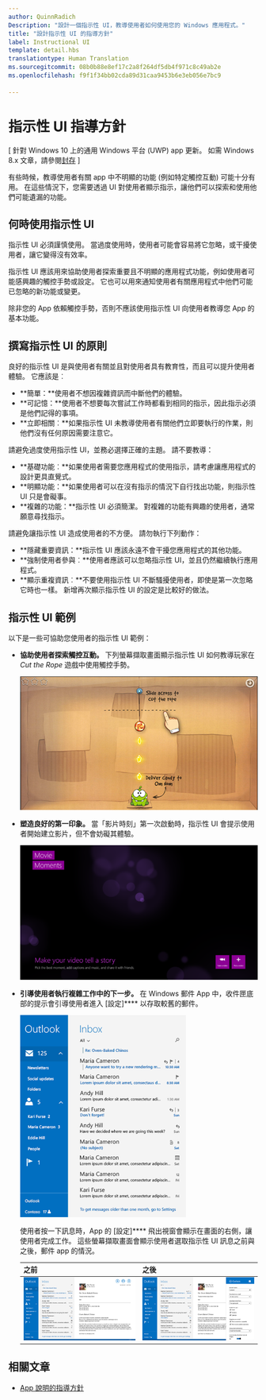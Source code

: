 ```yaml
---
author: QuinnRadich
Description: "設計一個指示性 UI，教導使用者如何使用您的 Windows 應用程式。"
title: "設計指示性 UI 的指導方針"
label: Instructional UI
template: detail.hbs
translationtype: Human Translation
ms.sourcegitcommit: 08b0b88e8ef17c2a8f264df5db4f971c8c49ab2e
ms.openlocfilehash: f9f1f34bb02cda89d31caa9453b6e3eb056e7bc9

---
```


# 指示性 UI 指導方針

\[ 針對 Windows 10 上的通用 Windows 平台 (UWP) app 更新。 如需 Windows 8.x 文章，請參閱[封存](http://go.microsoft.com/fwlink/p/?linkid=619132) \]

有些時候，教導使用者有關 app 中不明顯的功能 (例如特定觸控互動) 可能十分有用。 在這些情況下，您需要透過 UI 對使用者顯示指示，讓他們可以探索和使用他們可能遺漏的功能。

## <span id="when_to_use_instructional_ui"></span><span id="WHEN_TO_USE_INSTRUCTIONAL_UI"></span>何時使用指示性 UI

指示性 UI 必須謹慎使用。 當過度使用時，使用者可能會容易將它忽略，或干擾使用者，讓它變得沒有效率。

指示性 UI 應該用來協助使用者探索重要且不明顯的應用程式功能，例如使用者可能感興趣的觸控手勢或設定。 它也可以用來通知使用者有關應用程式中他們可能已忽略的新功能或變更。

除非您的 App 依賴觸控手勢，否則不應該使用指示性 UI 向使用者教導您 App 的基本功能。

## <span id="writing_instructional_ui"></span><span id="WRITING_INSTRUCTIONAL_UI"></span>撰寫指示性 UI 的原則

良好的指示性 UI 是與使用者有關並且對使用者具有教育性，而且可以提升使用者體驗。 它應該是︰

-   **簡單：**使用者不想因複雜資訊而中斷他們的體驗。
-   **可記憶：**使用者不想要每次嘗試工作時都看到相同的指示，因此指示必須是他們記得的事項。
-   **立即相關︰**如果指示性 UI 未教導使用者有關他們立即要執行的作業，則他們沒有任何原因需要注意它。

請避免過度使用指示性 UI，並務必選擇正確的主題。 請不要教導：

-   **基礎功能︰**如果使用者需要您應用程式的使用指示，請考慮讓應用程式的設計更具直覺式。
-   **明顯功能：**如果使用者可以在沒有指示的情況下自行找出功能，則指示性 UI 只是會礙事。
-   **複雜的功能：**指示性 UI 必須簡潔。 對複雜的功能有興趣的使用者，通常願意尋找指示。

請避免讓指示性 UI 造成使用者的不方便。 請勿執行下列動作：

-   **隱藏重要資訊：**指示性 UI 應該永遠不會干擾您應用程式的其他功能。
-   **強制使用者參與︰**使用者應該可以忽略指示性 UI，並且仍然繼續執行應用程式。
-   **顯示重複資訊︰**不要使用指示性 UI 不斷騷擾使用者，即使是第一次忽略它時也一樣。 新增再次顯示指示性 UI 的設定是比較好的做法。

## <span id="examples_of_instructional_ui"></span><span id="EXAMPLES_OF_INSTRUCTIONAL_UI"></span>指示性 UI 範例

以下是一些可協助您使用者的指示性 UI 範例：

-   **協助使用者探索觸控互動。** 下列螢幕擷取畫面顯示指示性 UI 如何教導玩家在 *Cut the Rope* 遊戲中使用觸控手勢。

    ![遊戲的螢幕擷取畫面顯示指示性 UI 訊息 "slide acress to cut the rope"](images/in-game-controls-3.png)

-   **塑造良好的第一印象。** 當「影片時刻」第一次啟動時，指示性 UI 會提示使用者開始建立影片，但不會妨礙其體驗。

    ![影片時刻應用程式的啟動畫面](images/instructional-ui-movie.png)

-   **引導使用者執行複雜工作中的下一步。** 在 Windows 郵件 App 中，收件匣底部的提示會引導使用者進入 [設定]**** 以存取較舊的郵件。

    ![顯示指示性 UI 訊息的 Windows 郵件 app 的裁剪螢幕擷取畫面](images/instructional-ui-mail-inbox.png)

    使用者按一下訊息時，App 的 [設定]**** 飛出視窗會顯示在畫面的右側，讓使用者完成工作。 這些螢幕擷取畫面會顯示使用者選取指示性 UI 訊息之前與之後，郵件 app 的情況。

    | 之前                                                               | 之後                                                                                                        |
    |----------------------------------------------------------------------|--------------------------------------------------------------------------------------------------------------|
    | ![Windows 郵件 app 的螢幕擷取畫面](images/instructional-ui-mail.png) | ![具有延伸式設定飛出視窗的 Windows 郵件 App 螢幕擷取畫面](images/instructional-ui-mail-flyout.png) |

## <span id="related_topics"></span>相關文章

* [App 說明的指導方針](guidelines-for-app-help.md)



<!--HONumber=Jun16_HO5-->


